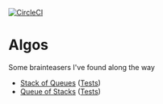 [![CircleCI](https://circleci.com/gh/jocmp/rubyalgos/tree/master.svg?style=svg)](https://circleci.com/gh/jocmp/rubyalgos/tree/master)

# Algos

Some brainteasers I've found along the way


- [Stack of Queues](https://github.com/jocmp/rubyalgos/blob/master/lib/queue_of_stacks.rb) ([Tests](https://github.com/jocmp/rubyalgos/blob/master/spec/stack_of_queues_spec.rb))
- [Queue of Stacks](https://github.com/jocmp/rubyalgos/blob/master/lib/queue_of_stacks.rb) ([Tests](https://github.com/jocmp/rubyalgos/blob/master/spec/queue_of_stacks_spec.rb))
